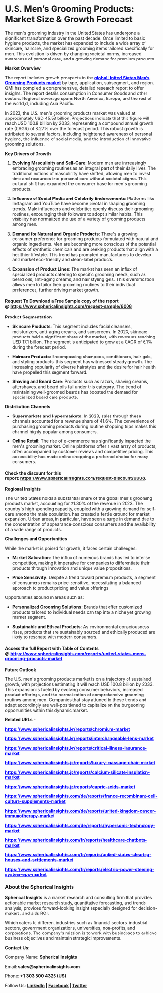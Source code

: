 <h1>U.S. Men&rsquo;s Grooming Products: Market Size &amp; Growth Forecast</h1>
<p>The men's grooming industry in the United States has undergone a significant transformation over the past decade. Once limited to basic hygiene products, the market has expanded to include a wide array of skincare, haircare, and specialized grooming items tailored specifically for men. This evolution is driven by changing societal norms, increased awareness of personal care, and a growing demand for premium products.</p>
<p><strong>Market Overview</strong></p>
<p>The report includes growth prospects in the <span style="color: #0000ff;"><strong><a style="color: #0000ff;" href="https://www.sphericalinsights.com/reports/united-states-mens-grooming-products-market" target="_blank">global United States Men&rsquo;s Grooming Products market</a></strong></span> by type, application, subsegment, and region. QMI has compiled a comprehensive, detailed research report to offer insights. The report details consumption in Consumer Goods and other sectors. Regional coverage spans North America, Europe, and the rest of the world,d, including Asia Pacific.</p>
<p>In 2023, the U.S. men's grooming products market was valued at approximately USD 45.53 billion. Projections indicate that this figure will reach USD 100.8 billion by 2033, representing a compound annual growth rate (CAGR) of 8.27% over the forecast period. This robust growth is attributed to several factors, including heightened awareness of personal hygiene, the influence of social media, and the introduction of innovative grooming solutions.</p>
<p><strong>Key Drivers of Growth</strong></p>
<ol>
<li>
<p><strong>Evolving Masculinity and Self-Care</strong>: Modern men are increasingly embracing grooming routines as an integral part of their daily lives. The traditional notions of masculinity have shifted, allowing men to invest time and resources into personal care without societal stigma. This cultural shift has expanded the consumer base for men's grooming products.</p>
</li>
<li>
<p><strong>Influence of Social Media and Celebrity Endorsements</strong>: Platforms like Instagram and YouTube have become pivotal in shaping grooming trends. Male influencers and celebrities openly discuss their grooming routines, encouraging their followers to adopt similar habits. This visibility has normalized the use of a variety of grooming products among men.</p>
</li>
<li>
<p><strong>Demand for Natural and Organic Products</strong>: There's a growing consumer preference for grooming products formulated with natural and organic ingredients. Men are becoming more conscious of the potential effects of synthetic chemicals and are seeking products that align with a healthier lifestyle. This trend has prompted manufacturers to develop and market eco-friendly and clean-label products.</p>
</li>
<li>
<p><strong>Expansion of Product Lines</strong>: The market has seen an influx of specialized products catering to specific grooming needs, such as beard oils, anti-aging creams, and hair styling gels. This diversification allows men to tailor their grooming routines to their individual preferences, further driving market growth.</p>
</li>
</ol>
<h4>Request To Download a Free Sample copy of the report @&nbsp;<a href="https://www.sphericalinsights.com/request-sample/6008">https://www.sphericalinsights.com/request-sample/6008</a></h4>
<p><strong>Product Segmentation</strong></p>
<ul>
<li>
<p><strong>Skincare Products</strong>: This segment includes facial cleansers, moisturizers, anti-aging creams, and sunscreens. In 2023, skincare products held a significant share of the market, with revenues reaching USD 17.1 billion. The segment is anticipated to grow at a CAGR of 6.1% during the forecast period.</p>
</li>
<li>
<p><strong>Haircare Products</strong>: Encompassing shampoos, conditioners, hair gels, and styling products, this segment has witnessed steady growth. The increasing popularity of diverse hairstyles and the desire for hair health have propelled this segment forward.</p>
</li>
<li>
<p><strong>Shaving and Beard Care</strong>: Products such as razors, shaving creams, aftershaves, and beard oils fall under this category. The trend of maintaining well-groomed beards has boosted the demand for specialized beard care products.</p>
</li>
</ul>
<p><strong>Distribution Channels</strong></p>
<ul>
<li>
<p><strong>Supermarkets and Hypermarkets</strong>: In 2023, sales through these channels accounted for a revenue share of 41.6%. The convenience of purchasing grooming products during routine shopping trips makes this channel highly popular among consumers.</p>
</li>
<li>
<p><strong>Online Retail</strong>: The rise of e-commerce has significantly impacted the men's grooming market. Online platforms offer a vast array of products, often accompanied by customer reviews and competitive pricing. This accessibility has made online shopping a preferred choice for many consumers.</p>
</li>
</ul>
<h4>Check the discount for this report:&nbsp;<a href="https://www.sphericalinsights.com/request-discount/6008">https://www.sphericalinsights.com/request-discount/6008</a>.</h4>
<p><strong>Regional Insights</strong></p>
<p>The United States holds a substantial share of the global men's grooming products market, accounting for 21.30% of the revenue in 2023. The country's high spending capacity, coupled with a growing demand for self-care among the male population, has created a fertile ground for market expansion. Urban areas, in particular, have seen a surge in demand due to the concentration of appearance-conscious consumers and the availability of a wide range of products.</p>
<p><strong>Challenges and Opportunities</strong></p>
<p>While the market is poised for growth, it faces certain challenges:</p>
<ul>
<li>
<p><strong>Market Saturation</strong>: The influx of numerous brands has led to intense competition, making it imperative for companies to differentiate their products through innovation and unique value propositions.</p>
</li>
<li>
<p><strong>Price Sensitivity</strong>: Despite a trend toward premium products, a segment of consumers remains price-sensitive, necessitating a balanced approach to product pricing and value offerings.</p>
</li>
</ul>
<p>Opportunities abound in areas such as:</p>
<ul>
<li>
<p><strong>Personalized Grooming Solutions</strong>: Brands that offer customized products tailored to individual needs can tap into a niche yet growing market segment.</p>
</li>
<li>
<p><strong>Sustainable and Ethical Products</strong>: As environmental consciousness rises, products that are sustainably sourced and ethically produced are likely to resonate with modern consumers.</p>
</li>
</ul>
<h4>Access the full Report with Table of Contents @&nbsp;<span style="color: #0000ff;"><a style="color: #0000ff;" href="https://www.sphericalinsights.com/reports/united-states-mens-grooming-products-market" target="_blank">https://www.sphericalinsights.com/reports/united-states-mens-grooming-products-market</a></span></h4>
<p><strong>Future Outlook</strong></p>
<p>The U.S. men's grooming products market is on a trajectory of sustained growth, with projections estimating it will reach USD 100.8 billion by 2033. This expansion is fueled by evolving consumer behaviors, increased product offerings, and the normalization of comprehensive grooming routines among men. Companies that stay attuned to these trends and adapt accordingly are well-positioned to capitalize on the burgeoning opportunities within this dynamic market.</p>
<p><strong>Related URLs -</strong></p>
<p><span style="color: #0000ff;"><strong><span data-sheets-root="1"><a style="color: #0000ff;" href="https://www.sphericalinsights.kr/reports/chromium-market">https://www.sphericalinsights.kr/reports/chromium-market</a></span></strong></span></p>
<p><span style="color: #0000ff;"><strong><span data-sheets-root="1"><span data-sheets-root="1"><a style="color: #0000ff;" href="https://www.sphericalinsights.kr/reports/interchangeable-lens-market">https://www.sphericalinsights.kr/reports/interchangeable-lens-market</a></span></span></strong></span></p>
<p><span style="color: #0000ff;"><strong><span data-sheets-root="1"><span data-sheets-root="1"><span data-sheets-root="1"><a style="color: #0000ff;" href="https://www.sphericalinsights.kr/reports/critical-illness-insurance-market">https://www.sphericalinsights.kr/reports/critical-illness-insurance-market</a></span></span></span></strong></span></p>
<p><span style="color: #0000ff;"><strong><span data-sheets-root="1"><span data-sheets-root="1"><span data-sheets-root="1"><span data-sheets-root="1"><a style="color: #0000ff;" href="https://www.sphericalinsights.jp/reports/luxury-massage-chair-market">https://www.sphericalinsights.jp/reports/luxury-massage-chair-market</a></span></span></span></span></strong></span></p>
<p><span style="color: #0000ff;"><strong><span data-sheets-root="1"><span data-sheets-root="1"><span data-sheets-root="1"><span data-sheets-root="1"><span data-sheets-root="1"><a style="color: #0000ff;" href="https://www.sphericalinsights.jp/reports/calcium-silicate-insulation-market">https://www.sphericalinsights.jp/reports/calcium-silicate-insulation-market</a></span></span></span></span></span></strong></span></p>
<p><span style="color: #0000ff;"><strong><span data-sheets-root="1"><span data-sheets-root="1"><span data-sheets-root="1"><span data-sheets-root="1"><span data-sheets-root="1"><span data-sheets-root="1"><a style="color: #0000ff;" href="https://www.sphericalinsights.jp/reports/capric-acids-market">https://www.sphericalinsights.jp/reports/capric-acids-market</a></span></span></span></span></span></span></strong></span></p>
<p><span style="color: #0000ff;"><strong><span data-sheets-root="1"><span data-sheets-root="1"><span data-sheets-root="1"><span data-sheets-root="1"><span data-sheets-root="1"><span data-sheets-root="1"><span data-sheets-root="1"><a class="in-cell-link" style="color: #0000ff;" href="https://www.sphericalinsights.com/de/reports/france-recombinant-cell-culture-supplements-market" target="_blank">https://www.sphericalinsights.com/de/reports/france-recombinant-cell-culture-supplements-market</a></span></span></span></span></span></span></span></strong></span></p>
<p><span style="color: #0000ff;"><strong><span data-sheets-root="1"><span data-sheets-root="1"><span data-sheets-root="1"><span data-sheets-root="1"><span data-sheets-root="1"><span data-sheets-root="1"><span data-sheets-root="1"><span data-sheets-root="1"><a class="in-cell-link" style="color: #0000ff;" href="https://www.sphericalinsights.com/de/reports/united-kingdom-cancer-immunotherapy-market" target="_blank">https://www.sphericalinsights.com/de/reports/united-kingdom-cancer-immunotherapy-market</a></span></span></span></span></span></span></span></span></strong></span></p>
<p><span style="color: #0000ff;"><strong><span data-sheets-root="1"><span data-sheets-root="1"><span data-sheets-root="1"><span data-sheets-root="1"><span data-sheets-root="1"><span data-sheets-root="1"><span data-sheets-root="1"><span data-sheets-root="1"><span data-sheets-root="1"><a class="in-cell-link" style="color: #0000ff;" href="https://www.sphericalinsights.com/de/reports/hypersonic-technology-market" target="_blank">https://www.sphericalinsights.com/de/reports/hypersonic-technology-market</a></span></span></span></span></span></span></span></span></span></strong></span></p>
<p><span style="color: #0000ff;"><strong><span data-sheets-root="1"><span data-sheets-root="1"><span data-sheets-root="1"><span data-sheets-root="1"><span data-sheets-root="1"><span data-sheets-root="1"><span data-sheets-root="1"><span data-sheets-root="1"><span data-sheets-root="1"><span data-sheets-root="1"><a style="color: #0000ff;" href="https://www.sphericalinsights.com/fr/reports/healthcare-chatbots-market">https://www.sphericalinsights.com/fr/reports/healthcare-chatbots-market</a></span></span></span></span></span></span></span></span></span></span></strong></span></p>
<p><span style="color: #0000ff;"><strong><span data-sheets-root="1"><span data-sheets-root="1"><span data-sheets-root="1"><span data-sheets-root="1"><span data-sheets-root="1"><span data-sheets-root="1"><span data-sheets-root="1"><span data-sheets-root="1"><span data-sheets-root="1"><span data-sheets-root="1"><span data-sheets-root="1"><a style="color: #0000ff;" href="https://www.sphericalinsights.com/fr/reports/united-states-clearing-houses-and-settlements-market">https://www.sphericalinsights.com/fr/reports/united-states-clearing-houses-and-settlements-market</a></span></span></span></span></span></span></span></span></span></span></span></strong></span></p>
<p><span style="color: #0000ff;"><strong><span data-sheets-root="1"><span data-sheets-root="1"><span data-sheets-root="1"><span data-sheets-root="1"><span data-sheets-root="1"><span data-sheets-root="1"><span data-sheets-root="1"><span data-sheets-root="1"><span data-sheets-root="1"><span data-sheets-root="1"><span data-sheets-root="1"><span data-sheets-root="1"><a style="color: #0000ff;" href="https://www.sphericalinsights.com/fr/reports/electric-power-steering-system-eps-market">https://www.sphericalinsights.com/fr/reports/electric-power-steering-system-eps-market</a></span></span></span></span></span></span></span></span></span></span></span></span></strong></span></p>
<h3><strong>About the Spherical Insights</strong></h3>
<p><strong>Spherical Insights</strong>&nbsp;is a market research and consulting firm that provides actionable market research study, quantitative forecasting, and trends analysis, provides forward-looking insight especially designed for decision-makers, and aids ROI.</p>
<p>Which caters to different industries such as financial sectors, industrial sectors, government organizations, universities, non-profits, and corporations. The company's mission is to work with businesses to achieve business objectives and maintain strategic improvements.</p>
<p><strong>Contact Us:</strong></p>
<p>Company Name:&nbsp;<strong>Spherical Insights</strong></p>
<p>Email:&nbsp;<strong>sales@sphericalinsights.com</strong></p>
<p>Phone:&nbsp;<strong>+1 303 800 4326 (US)</strong></p>
<p>Follow Us:&nbsp;<strong><a href="https://www.linkedin.com/company/spherical-insight/"><u>LinkedIn</u></a>&nbsp;|&nbsp;<a href="https://www.facebook.com/sphericalinsights22"><u>Facebook</u></a>&nbsp;|&nbsp;<a href="https://twitter.com/SInsights_US"><u>Twitter</u></a></strong></p>
